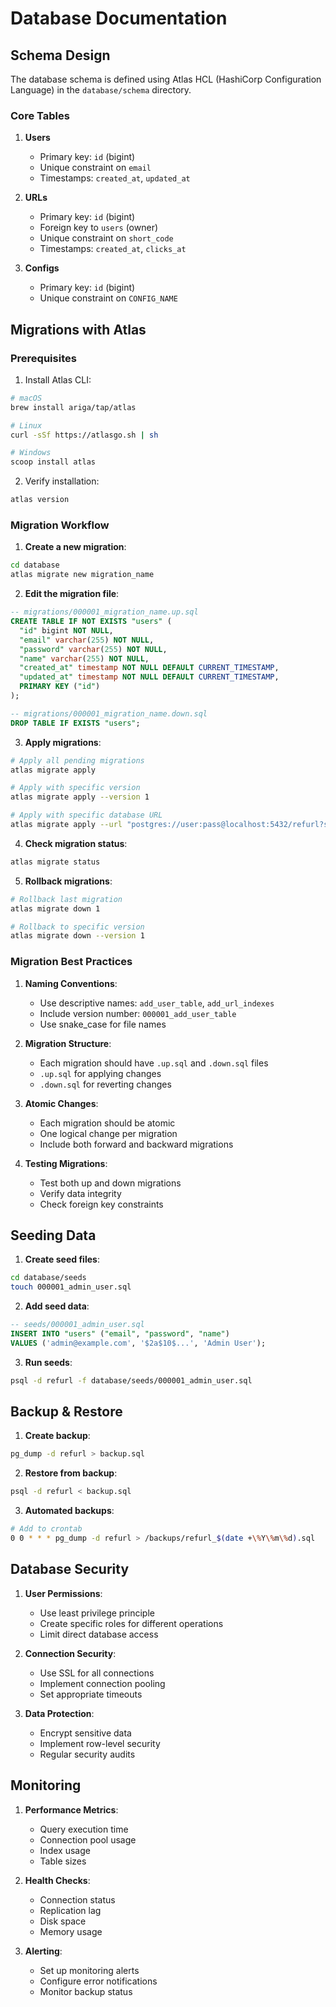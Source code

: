 # Database Documentation

## Schema Design

The database schema is defined using Atlas HCL (HashiCorp Configuration Language) in the `database/schema` directory.

### Core Tables

1. **Users**
   - Primary key: `id` (bigint)
   - Unique constraint on `email`
   - Timestamps: `created_at`, `updated_at`

2. **URLs**
   - Primary key: `id` (bigint)
   - Foreign key to `users` (owner)
   - Unique constraint on `short_code`
   - Timestamps: `created_at`, `clicks_at`

3. **Configs**
   - Primary key: `id` (bigint)
   - Unique constraint on `CONFIG_NAME`

## Migrations with Atlas

### Prerequisites

1. Install Atlas CLI:
```bash
# macOS
brew install ariga/tap/atlas

# Linux
curl -sSf https://atlasgo.sh | sh

# Windows
scoop install atlas
```

2. Verify installation:
```bash
atlas version
```

### Migration Workflow

1. **Create a new migration**:
```bash
cd database
atlas migrate new migration_name
```

2. **Edit the migration file**:
```sql
-- migrations/000001_migration_name.up.sql
CREATE TABLE IF NOT EXISTS "users" (
  "id" bigint NOT NULL,
  "email" varchar(255) NOT NULL,
  "password" varchar(255) NOT NULL,
  "name" varchar(255) NOT NULL,
  "created_at" timestamp NOT NULL DEFAULT CURRENT_TIMESTAMP,
  "updated_at" timestamp NOT NULL DEFAULT CURRENT_TIMESTAMP,
  PRIMARY KEY ("id")
);

-- migrations/000001_migration_name.down.sql
DROP TABLE IF EXISTS "users";
```

3. **Apply migrations**:
```bash
# Apply all pending migrations
atlas migrate apply

# Apply with specific version
atlas migrate apply --version 1

# Apply with specific database URL
atlas migrate apply --url "postgres://user:pass@localhost:5432/refurl?sslmode=disable"
```

4. **Check migration status**:
```bash
atlas migrate status
```

5. **Rollback migrations**:
```bash
# Rollback last migration
atlas migrate down 1

# Rollback to specific version
atlas migrate down --version 1
```

### Migration Best Practices

1. **Naming Conventions**:
   - Use descriptive names: `add_user_table`, `add_url_indexes`
   - Include version number: `000001_add_user_table`
   - Use snake_case for file names

2. **Migration Structure**:
   - Each migration should have `.up.sql` and `.down.sql` files
   - `.up.sql` for applying changes
   - `.down.sql` for reverting changes

3. **Atomic Changes**:
   - Each migration should be atomic
   - One logical change per migration
   - Include both forward and backward migrations

4. **Testing Migrations**:
   - Test both up and down migrations
   - Verify data integrity
   - Check foreign key constraints

## Seeding Data

1. **Create seed files**:
```bash
cd database/seeds
touch 000001_admin_user.sql
```

2. **Add seed data**:
```sql
-- seeds/000001_admin_user.sql
INSERT INTO "users" ("email", "password", "name")
VALUES ('admin@example.com', '$2a$10$...', 'Admin User');
```

3. **Run seeds**:
```bash
psql -d refurl -f database/seeds/000001_admin_user.sql
```

## Backup & Restore

1. **Create backup**:
```bash
pg_dump -d refurl > backup.sql
```

2. **Restore from backup**:
```bash
psql -d refurl < backup.sql
```

3. **Automated backups**:
```bash
# Add to crontab
0 0 * * * pg_dump -d refurl > /backups/refurl_$(date +\%Y\%m\%d).sql
```

## Database Security

1. **User Permissions**:
   - Use least privilege principle
   - Create specific roles for different operations
   - Limit direct database access

2. **Connection Security**:
   - Use SSL for all connections
   - Implement connection pooling
   - Set appropriate timeouts

3. **Data Protection**:
   - Encrypt sensitive data
   - Implement row-level security
   - Regular security audits

## Monitoring

1. **Performance Metrics**:
   - Query execution time
   - Connection pool usage
   - Index usage
   - Table sizes

2. **Health Checks**:
   - Connection status
   - Replication lag
   - Disk space
   - Memory usage

3. **Alerting**:
   - Set up monitoring alerts
   - Configure error notifications
   - Monitor backup status 